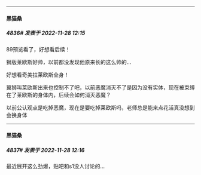 

*****

####  黑猫桑  
##### 4836#       发表于 2022-11-28 12:15

89预览看了，好想看后续！

狮版莱欧斯好帅，以前都没发现他原来长的这么帅的…

好想看奇美拉莱欧斯全身！

翼狮叫莱欧斯出来也控制不了吧，以前恶魔消灭不了是因为没有实体，现在被束缚在了莱欧斯的身体内，后续会如何消灭恶魔？

以前公认观点是吃掉恶魔，现在是要吃掉莱欧斯吗，老师总是能来点花活真没想到会换身体

*****

####  黑猫桑  
##### 4837#       发表于 2022-11-28 12:16

最近展开这么劲爆，贴吧和s1没人讨论的…

